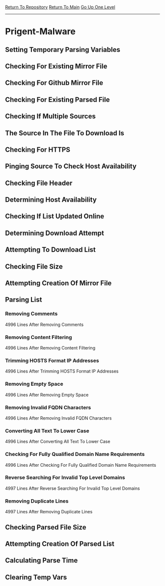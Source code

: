 [Return To Repository](https://github.com/deathbybandaid/piholeparser/)
[Return To Main](https://github.com/deathbybandaid/piholeparser/blob/master/RecentRunLogs/Mainlog.md)
[Go Up One Level](https://github.com/deathbybandaid/piholeparser/blob/master/RecentRunLogs/TopLevelScripts/30-Processing-Blacklists.md)
____________________________________
# Prigent-Malware
## Setting Temporary Parsing Variables
## Checking For Existing Mirror File
## Checking For Github Mirror File
## Checking For Existing Parsed File
## Checking If Multiple Sources
## The Source In The File To Download Is
## Checking For HTTPS
## Pinging Source To Check Host Availability
## Checking File Header
## Determining Host Availability
## Checking If List Updated Online
## Determining Download Attempt
## Attempting To Download List
## Checking File Size
## Attempting Creation Of Mirror File
## Parsing List
### Removing Comments
4996 Lines After Removing Comments
### Removing Content Filtering
4996 Lines After Removing Content Filtering
### Trimming HOSTS Format IP Addresses
4996 Lines After Trimming HOSTS Format IP Addresses
### Removing Empty Space
4996 Lines After Removing Empty Space
### Removing Invalid FQDN Characters
4996 Lines After Removing Invalid FQDN Characters
### Converting All Text To Lower Case
4996 Lines After Converting All Text To Lower Case
### Checking For Fully Qualified Domain Name Requirements
4996 Lines After Checking For Fully Qualified Domain Name Requirements
### Reverse Searching For Invalid Top Level Domains
4997 Lines After Reverse Searching For Invalid Top Level Domains
### Removing Duplicate Lines
4997 Lines After Removing Duplicate Lines
## Checking Parsed File Size
## Attempting Creation Of Parsed List
## Calculating Parse Time
## Clearing Temp Vars
